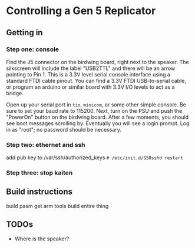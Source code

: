 # Controlling a Gen 5 Replicator

## Getting in

### Step one: console

Find the J5 connector on the birdwing board, right next to the speaker. The silkscreen will include the 
label "USB2TTL" and there
will be an arrow pointing to Pin 1.  This is a 3.3V level serial console interface using a standard FTDI cable
pinout. You can find a 3.3V FTDI USB-to-serial cable, or program an arduino or similar board with 3.3V I/O levels
to act as a bridge.

Open up your serial port in `tio`, `minicom`, or some other simple console. Be sure to set your baud rate to 115200.
Next, turn on the PSU and push the "PowerOn" button on the birdwing board. After a few moments, you should see boot
messages scrolling by. Eventually you will see a login prompt. Log in as "root"; no password should be necessary.

### Step two: ethernet and ssh

add pub key to /var/ssh/authorized_keys 
`# /etc/init.d/S50sshd restart`

### Step three: stop kaiten

## Build instructions

build pasm
get arm tools
build entire thing

## TODOs

* Where is the speaker?
